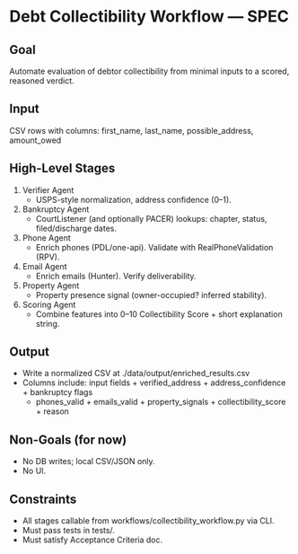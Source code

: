 ﻿# Debt Collectibility Workflow — SPEC

## Goal
Automate evaluation of debtor collectibility from minimal inputs to a scored, reasoned verdict.

## Input
CSV rows with columns:
first_name, last_name, possible_address, amount_owed

## High-Level Stages
1) Verifier Agent
   - USPS-style normalization, address confidence (0–1).
2) Bankruptcy Agent
   - CourtListener (and optionally PACER) lookups: chapter, status, filed/discharge dates.
3) Phone Agent
   - Enrich phones (PDL/one-api). Validate with RealPhoneValidation (RPV).
4) Email Agent
   - Enrich emails (Hunter). Verify deliverability.
5) Property Agent
   - Property presence signal (owner-occupied? inferred stability).
6) Scoring Agent
   - Combine features into 0–10 Collectibility Score + short explanation string.

## Output
- Write a normalized CSV at ./data/output/enriched_results.csv
- Columns include: input fields + verified_address + address_confidence + bankruptcy flags
  + phones_valid + emails_valid + property_signals + collectibility_score + reason

## Non-Goals (for now)
- No DB writes; local CSV/JSON only.
- No UI.

## Constraints
- All stages callable from workflows/collectibility_workflow.py via CLI.
- Must pass tests in tests/.
- Must satisfy Acceptance Criteria doc.
